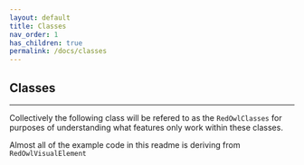```yaml
---
layout: default
title: Classes
nav_order: 1
has_children: true
permalink: /docs/classes
---
```


## Classes
---

Collectively the following class will be refered to as the `RedOwlClasses` for purposes of understanding what features only work within these classes.

Almost all of the example code in this readme is deriving from `RedOwlVisualElement`